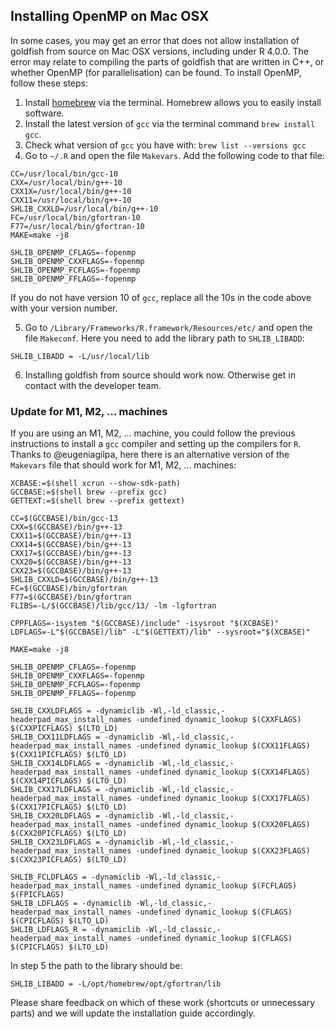## Installing OpenMP on Mac OSX

In some cases, you may get an error that does not allow installation of goldfish from source on Mac OSX versions, including under R 4.0.0. The error may relate to compiling the parts of goldfish that are written in C++, or whether OpenMP (for parallelisation) can be found. To install OpenMP, follow these steps:

1. Install [homebrew](https://brew.sh/) via the terminal. Homebrew allows you to easily install software.
2. Install the latest version of `gcc` via the terminal command `brew install gcc`. 
3. Check what version of `gcc` you have with: `brew list --versions gcc`
4. Go to `~/.R` and open the file `Makevars`. Add the following code to that file:

```
CC=/usr/local/bin/gcc-10
CXX=/usr/local/bin/g++-10
CXX1X=/usr/local/bin/g++-10
CXX11=/usr/local/bin/g++-10
SHLIB_CXXLD=/usr/local/bin/g++-10
FC=/usr/local/bin/gfortran-10
F77=/usr/local/bin/gfortran-10
MAKE=make -j8

SHLIB_OPENMP_CFLAGS=-fopenmp
SHLIB_OPENMP_CXXFLAGS=-fopenmp
SHLIB_OPENMP_FCFLAGS=-fopenmp
SHLIB_OPENMP_FFLAGS=-fopenmp
```

If you do not have version 10 of `gcc`, replace all the 10s in the code above with your version number. 

5. Go to `/Library/Frameworks/R.framework/Resources/etc/` and open the file `Makeconf`. Here you need to 
add the library path to `SHLIB_LIBADD`: 

```
SHLIB_LIBADD = -L/usr/local/lib
```

6. Installing goldfish from source should work now. Otherwise get in contact with the developer team.

### Update for M1, M2, ... machines 

If you are using an M1, M2, ... machine, you could follow the previous instructions to install a `gcc` compiler and setting up the compilers for `R`.
Thanks to @eugeniagilpa, here there is an alternative version of the `Makevars` file that should work for M1, M2, ... machines:

```
XCBASE:=$(shell xcrun --show-sdk-path)
GCCBASE:=$(shell brew --prefix gcc)
GETTEXT:=$(shell brew --prefix gettext)

CC=$(GCCBASE)/bin/gcc-13
CXX=$(GCCBASE)/bin/g++-13
CXX11=$(GCCBASE)/bin/g++-13
CXX14=$(GCCBASE)/bin/g++-13
CXX17=$(GCCBASE)/bin/g++-13 
CXX20=$(GCCBASE)/bin/g++-13
CXX23=$(GCCBASE)/bin/g++-13
SHLIB_CXXLD=$(GCCBASE)/bin/g++-13
FC=$(GCCBASE)/bin/gfortran
F77=$(GCCBASE)/bin/gfortran
FLIBS=-L/$(GCCBASE)/lib/gcc/13/ -lm -lgfortran

CPPFLAGS=-isystem "$(GCCBASE)/include" -isysroot "$(XCBASE)"
LDFLAGS=-L"$(GCCBASE)/lib" -L"$(GETTEXT)/lib" --sysroot="$(XCBASE)"

MAKE=make -j8

SHLIB_OPENMP_CFLAGS=-fopenmp
SHLIB_OPENMP_CXXFLAGS=-fopenmp
SHLIB_OPENMP_FCFLAGS=-fopenmp 
SHLIB_OPENMP_FFLAGS=-fopenmp 

SHLIB_CXXLDFLAGS = -dynamiclib -Wl,-ld_classic,-headerpad_max_install_names -undefined dynamic_lookup $(CXXFLAGS) $(CXXPICFLAGS) $(LTO_LD)
SHLIB_CXX11LDFLAGS = -dynamiclib -Wl,-ld_classic,-headerpad_max_install_names -undefined dynamic_lookup $(CXX11FLAGS) $(CXX11PICFLAGS) $(LTO_LD)
SHLIB_CXX14LDFLAGS = -dynamiclib -Wl,-ld_classic,-headerpad_max_install_names -undefined dynamic_lookup $(CXX14FLAGS) $(CXX14PICFLAGS) $(LTO_LD)
SHLIB_CXX17LDFLAGS = -dynamiclib -Wl,-ld_classic,-headerpad_max_install_names -undefined dynamic_lookup $(CXX17FLAGS) $(CXX17PICFLAGS) $(LTO_LD)
SHLIB_CXX20LDFLAGS = -dynamiclib -Wl,-ld_classic,-headerpad_max_install_names -undefined dynamic_lookup $(CXX20FLAGS) $(CXX20PICFLAGS) $(LTO_LD)
SHLIB_CXX23LDFLAGS = -dynamiclib -Wl,-ld_classic,-headerpad_max_install_names -undefined dynamic_lookup $(CXX23FLAGS) $(CXX23PICFLAGS) $(LTO_LD)

SHLIB_FCLDFLAGS = -dynamiclib -Wl,-ld_classic,-headerpad_max_install_names -undefined dynamic_lookup $(FCFLAGS) $(FPICFLAGS)
SHLIB_LDFLAGS = -dynamiclib -Wl,-ld_classic,-headerpad_max_install_names -undefined dynamic_lookup $(CFLAGS) $(CPICFLAGS) $(LTO_LD)
SHLIB_LDFLAGS_R = -dynamiclib -Wl,-ld_classic,-headerpad_max_install_names -undefined dynamic_lookup $(CFLAGS) $(CPICFLAGS) $(LTO_LD)
```

In step 5 the path to the library should be:

```
SHLIB_LIBADD = -L/opt/homebrew/opt/gfortran/lib
```

Please share feedback on which of these work (shortcuts or unnecessary parts) and we will update the installation guide accordingly.
